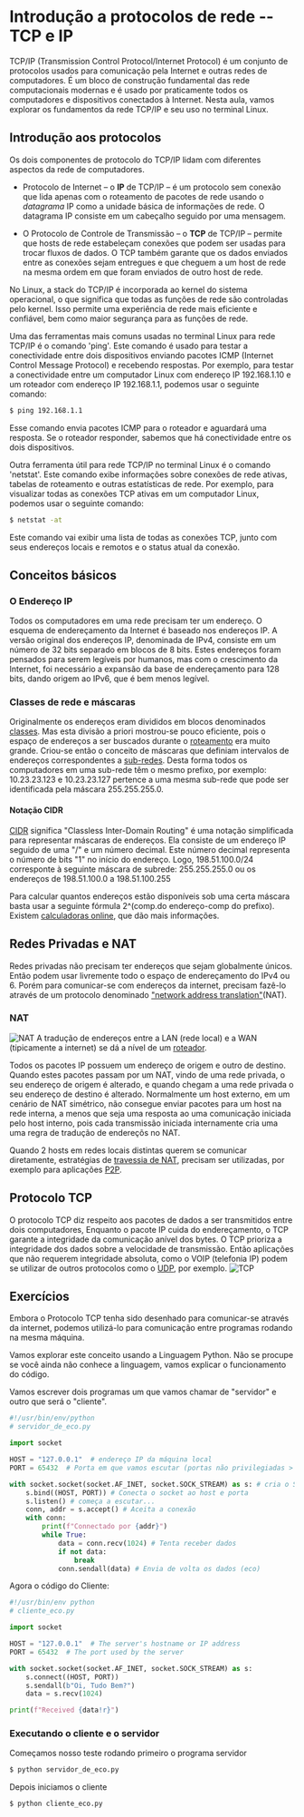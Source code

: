 # Introdução a protocolos de rede -- TCP e IP

TCP/IP (Transmission Control Protocol/Internet Protocol) é um conjunto de protocolos usados para comunicação pela Internet e outras redes de computadores. É um bloco de construção fundamental das rede computacionais modernas e é usado por praticamente todos os computadores e dispositivos conectados à Internet. Nesta aula, vamos explorar os fundamentos da rede TCP/IP e seu uso no terminal Linux.

## Introdução aos protocolos

Os dois componentes de protocolo do TCP/IP lidam com diferentes aspectos da rede de computadores.

 - Protocolo de Internet – o **IP** de TCP/IP – é um protocolo sem conexão que lida apenas com o roteamento de pacotes de rede usando o *datagrama* IP como a unidade básica de informações de rede. O datagrama IP consiste em um cabeçalho seguido por uma mensagem.

 - O Protocolo de Controle de Transmissão – o **TCP** de TCP/IP – permite que hosts de rede estabeleçam conexões que podem ser usadas para trocar fluxos de dados. O TCP também garante que os dados enviados entre as conexões sejam entregues e que cheguem a um host de rede na mesma ordem em que foram enviados de outro host de rede.

No Linux, a stack do TCP/IP é incorporada ao kernel do sistema operacional, o que significa que todas as funções de rede são controladas pelo kernel. Isso permite uma experiência de rede mais eficiente e confiável, bem como maior segurança para as funções de rede.

Uma das ferramentas mais comuns usadas no terminal Linux para rede TCP/IP é o comando 'ping'. Este comando é usado para testar a conectividade entre dois dispositivos enviando pacotes ICMP (Internet Control Message Protocol) e recebendo respostas. Por exemplo, para testar a conectividade entre um computador Linux com endereço IP 192.168.1.10 e um roteador com endereço IP 192.168.1.1, podemos usar o seguinte comando:

```bash
$ ping 192.168.1.1
```

Esse comando envia pacotes ICMP para o roteador e aguardará uma resposta. Se o roteador responder, sabemos que há conectividade entre os dois dispositivos.

Outra ferramenta útil para rede TCP/IP no terminal Linux é o comando 'netstat'. Este comando exibe informações sobre conexões de rede ativas, tabelas de roteamento e outras estatísticas de rede. Por exemplo, para visualizar todas as conexões TCP ativas em um computador Linux, podemos usar o seguinte comando:

```bash
$ netstat -at
```

Este comando vai exibir uma lista de todas as conexões TCP, junto com seus endereços locais e remotos e o status atual da conexão.

## Conceitos básicos
### O Endereço IP

Todos os computadores em uma rede precisam ter um endereço. O esquema de endereçamento da Internet é baseado nos endereços IP. A versão original dos endereços IP, denominada de IPv4, consiste em um número de 32 bits separado em blocos de 8 bits. Estes endereços foram pensados para serem legíveis por humanos, mas com o crescimento da Internet, foi necessário a expansão da base de endereçamento para 128 bits, dando origem ao IPv6, que é bem menos legível.

### Classes de rede e máscaras
Originalmente os endereços eram divididos em blocos denominados [classes](https://en.wikipedia.org/wiki/Classful_network). Mas esta divisão a priori mostrou-se pouco eficiente, pois o espaço de endereços a ser buscados durante o [roteamento](https://en.wikipedia.org/wiki/Routing) era muito grande. Criou-se então o conceito de máscaras que definiam intervalos de endereços correspondentes a [sub-redes](https://en.wikipedia.org/wiki/Subnetwork). Desta forma todos os computadores em uma sub-rede têm o mesmo prefixo, por exemplo: 10.23.23.123 e 10.23.23.127 pertence a uma mesma sub-rede que pode ser identificada pela máscara 255.255.255.0.

#### Notação CIDR
[CIDR](https://en.wikipedia.org/wiki/Classless_Inter-Domain_Routing#CIDR_notation) significa "Classless Inter-Domain Routing" é uma notação simplificada para representar máscaras de endereços.
Ela consiste de um endereço IP seguido de uma "/" e um número decimal. Este número decimal representa o número de bits "1" no início do endereço. Logo, 198.51.100.0/24 corresponte à seguinte máscara de subrede: 255.255.255.0 ou os endereços de 198.51.100.0 a 198.51.100.255

Para calcular quantos endereços estão disponíveis sob uma certa máscara basta usar a seguinte fórmula 2^(comp.do endereço-comp do prefixo). Existem [calculadoras online](https://mxtoolbox.com/subnetcalculator.aspx), que dão mais informações.

## Redes Privadas e NAT
Redes privadas não precisam ter endereços que sejam globalmente únicos. Então podem usar livremente todo o espaço de  endereçamento do IPv4 ou 6. Porém para comunicar-se com endereços da internet, precisam fazê-lo através de um protocolo denominado ["network address translation"](https://en.wikipedia.org/wiki/Network_address_translation)(NAT).

### NAT
![NAT](https://upload.wikimedia.org/wikipedia/commons/thumb/c/c7/NAT_Concept-en.svg/1024px-NAT_Concept-en.svg.png)
A tradução de endereços entre a LAN (rede local) e a WAN (tipicamente a internet) se dá a nível de um [roteador](https://en.wikipedia.org/wiki/Router_(computing)).

Todos os pacotes IP possuem um endereço de origem e outro de destino. Quando estes pacotes passam por um NAT, vindo de uma rede privada, o seu endereço de origem é alterado, e quando chegam a uma rede privada o seu endereço de destino é alterado. Normalmente um host externo, em um cenário de NAT simétrico, não consegue enviar pacotes para um host na rede interna, a menos que seja uma resposta ao uma comunicação iniciada pelo host interno, pois cada transmissão iniciada internamente cria uma uma regra de tradução de endereçõs no NAT.

Quando 2 hosts em redes locais distintas querem se comunicar diretamente, estratégias de [travessia de NAT](https://en.wikipedia.org/wiki/TCP_hole_punching), precisam ser utilizadas, por exemplo para aplicações [P2P](https://en.wikipedia.org/wiki/Peer-to-peer).

## Protocolo TCP
O protocolo TCP diz respeito aos pacotes de dados a ser transmitidos entre dois computadores, Enquanto o pacote IP cuida do endereçamento, o TCP garante a integridade da comunicação anível dos bytes. O TCP prioriza a integridade dos dados sobre a velocidade de transmissão. Então aplicações que não requerem integridade absoluta, como o VOIP (telefonia IP) podem se utilizar de outros protocolos como o [UDP](https://en.wikipedia.org/wiki/User_Datagram_Protocol), por exemplo.
![TCP](https://upload.wikimedia.org/wikipedia/commons/thumb/f/f6/Tcp_state_diagram_fixed_new.svg/1920px-Tcp_state_diagram_fixed_new.svg.png)

## Exercícios
Embora o Protocolo TCP tenha sido desenhado para comunicar-se através da internet, podemos utilizá-lo para comunicação entre programas rodando na mesma máquina.

Vamos explorar este conceito usando a Linguagem Python. Não se procupe se você ainda não conhece a linguagem, vamos explicar o funcionamento do código.

Vamos escrever dois programas um que vamos chamar de "servidor" e outro que será o "cliente".

```python
#!/usr/bin/env/python
# servidor_de_eco.py

import socket

HOST = "127.0.0.1"  # endereço IP da máquina local
PORT = 65432  # Porta em que vamos escutar (portas não privilegiadas > 1023).

with socket.socket(socket.AF_INET, socket.SOCK_STREAM) as s: # cria o Socket
    s.bind((HOST, PORT)) # Conecta o socket ao host e porta
    s.listen() # começa a escutar...
    conn, addr = s.accept() # Aceita a conexão
    with conn:
        print(f"Connectado por {addr}")
        while True:
            data = conn.recv(1024) # Tenta receber dados
            if not data:
                break
            conn.sendall(data) # Envia de volta os dados (eco)
```

Agora o código do Cliente:

```python
#!/usr/bin/env python
# cliente_eco.py

import socket

HOST = "127.0.0.1"  # The server's hostname or IP address
PORT = 65432  # The port used by the server

with socket.socket(socket.AF_INET, socket.SOCK_STREAM) as s:
    s.connect((HOST, PORT)) 
    s.sendall(b"Oi, Tudo Bem?")
    data = s.recv(1024)

print(f"Received {data!r}")
```
### Executando o cliente e o servidor
Começamos nosso teste rodando primeiro o programa servidor
```bash
$ python servidor_de_eco.py
```
Depois iniciamos o cliente

```bash
$ python cliente_eco.py
```